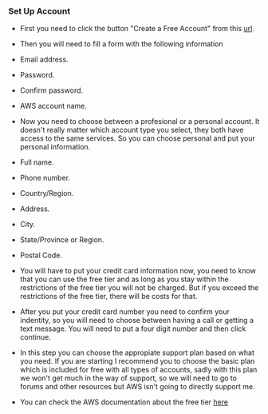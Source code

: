 ### Set Up Account
- First you need to click the button "Create a Free Account" from this [url](https://aws.amazon.com/free/?all-free-tier.sort-by=item.additionalFields.SortRank&all-free-tier.sort-order=asc).

- Then you will need to fill a form with the following information
 - Email address.
 - Password.
 - Confirm password.
 - AWS account name. 

- Now you need to choose between a profesional or a personal account. It doesn't really matter which account type you select, they both have access to the same services. So you can choose personal and put your personal information.
 - Full name.
 - Phone number.
 - Country/Region.
 - Address.
 - City.
 - State/Province or Region.
 - Postal Code.

- You will have to put your credit card information now, you need to know that you can use the free tier and as long as you stay within the restrictions of the free tier you will not be charged. But if you exceed the restrictions of the free tier, there will be costs for that.

- After you put your credit card number you need to confirm your indentity, so you will need to choose between having a call or getting a text message. You will need to put a four digit number and then click continue.

- In this step you can choose the appropiate support plan based on what you need. If you are starting I recommend you to choose the basic plan which is included for free with all types of accounts, sadly with this plan we won't get much in the way of support, so we will need to go to forums and other resources but AWS isn't going to directly support me. 

- You can check the AWS documentation about the free tier [here](https://docs.aws.amazon.com/awsaccountbilling/latest/aboutv2/free-tier-limits.html)
